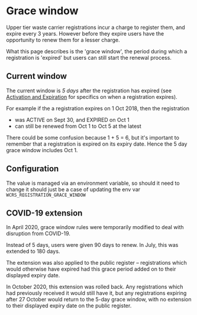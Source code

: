 # Grace window

Upper tier waste carrier registrations incur a charge to register them, and expire every 3 years. However before they expire users have the opportunity to renew them for a lesser charge.

What this page describes is the 'grace window', the period during which a registration is 'expired' but users can still start the renewal process.

## Current window

The current window is *5 days* after the registration has expired (see [Activation and Expiration](activation_expiration.md) for specifics on when a registration expires).

For example if the a registration expires on 1 Oct 2018, then the registration

- was ACTIVE on Sept 30, and EXPIRED on Oct 1
- can still be renewed from Oct 1 to Oct 5 at the latest

There could be some confusion because 1 + 5 = 6, but it's important to remember that a registration is expired on its expiry date. Hence the 5 day grace window includes Oct 1.

## Configuration

The value is managed via an environment variable, so should it need to change it should just be a case of updating the env var `WCRS_REGISTRATION_GRACE_WINDOW`

## COVID-19 extension

In April 2020, grace window rules were temporarily modified to deal with disruption from COVID-19.

Instead of 5 days, users were given 90 days to renew. In July, this was extended to 180 days.

The extension was also applied to the public register – registrations which would otherwise have expired had this grace period added on to their displayed expiry date.

In October 2020, this extension was rolled back. Any registrations which had previously received it would still have it, but any registrations expiring after 27 October would return to the 5-day grace window, with no extension to their displayed expiry date on the public register.
